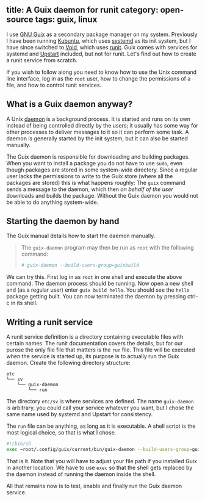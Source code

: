 title: A Guix daemon for runit
category: open-source
tags: guix, linux
---

I use [GNU Guix] as a secondary package manager on my system. Previously I have
been running [Kubuntu], which uses [systemd] as its init system, but I have
since switched to [Void], which uses [runit]. Guix comes with services for
systemd and [Upstart] included, but not for runit. Let's find out how to create
a runit service from scratch.

If you wish to follow along you need to know how to use the Unix command line
interface, log in as the `root` user, how to change the permissions of a file,
and how to control runit services.


## What is a Guix daemon anyway?

A Unix [daemon] is a background process. It is started and runs on its own
instead of being controlled directly by the users; it usually has some way for
other processes to deliver messages to it so it can perform some task. A daemon
is generally started by the init system, but it can also be started manually.

The Guix daemon is responsible for downloading and building packages. When you
want to install a package you do not have to use `sudo`, even though packages
are stored in some system-wide directory. Since a regular user lacks the
permissions to write to the Guix store (where all the packages are stored) this
is what happens roughly: The `guix` command sends a message to the daemon,
which then *on behalf of the user* downloads and builds the package. Without
the Guix daemon you would not be able to do anything system-wide.


## Starting the daemon by hand

The Guix manual details how to start the daemon manually.


> The `guix-daemon` program may then be run as `root` with the following
> command:
>
> ```sh
> # guix-daemon --build-users-group=guixbuild
> ```

We can try this. First log in as `root` in one shell and execute the above
command. The daemon process should be running. Now open a new shell and (as a
regular user) enter `guix build hello`. You should see the `hello` package
getting built. You can now terminated the daemon by pressing ctrl-c in its
shell.


## Writing a runit service

A runit service definition is a directory containing executable files with
certain names. The runit documentation covers the details, but for our purose
the only file file that matters is the `run` file. This file will be executed
when the service is started up, its purpose is to actually run the Guix daemon.
Create the following directory structure:

```
etc
└── sv
    └── guix-daemon
        └── run
```

The directory `etc/sv` is where services are defined. The name `guix-daemon` is
arbitrary, you could call your service whatever you want, but I chose the same
name used by systemd and Upstart for consistency.

The `run` file can be anything, as long as it is executable. A shell script is
the most logical choice, so that is what I chose.

```sh
#!/bin/sh
exec ~root/.config/guix/current/bin/guix-daemon --build-users-group=guixbuild
```

That is it. Note that you will have to adjust your file path if you installed
Guix in another location. We have to use `exec` so that the shell gets replaced
by the daemon instead of running the daemon inside the shell.

All that remains now is to test, enable and finally run the Guix daemon
service.



[GNU Guix]: http://guix.gnu.org/
[Kubuntu]: https://kubuntu.org/
[systemd]: https://systemd.io/
[Upstart]: http://upstart.ubuntu.com/
[Void]: https://voidlinux.org/
[runit]: http://smarden.org/runit/
[daemon]: https://en.wikipedia.org/wiki/Daemon_(computing)
